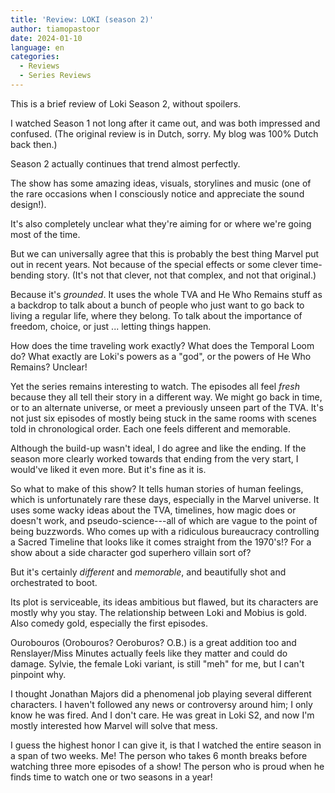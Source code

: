 ```yaml
---
title: 'Review: LOKI (season 2)'
author: tiamopastoor
date: 2024-01-10
language: en
categories:
  - Reviews
  - Series Reviews
---
```


This is a brief review of Loki Season 2, without spoilers. 

I watched Season 1 not long after it came out, and was both impressed and confused. (The original review is in Dutch, sorry. My blog was 100% Dutch back then.)

Season 2 actually continues that trend almost perfectly.

The show has some amazing ideas, visuals, storylines and music (one of the rare occasions when I consciously notice and appreciate the sound design!).

It's also completely unclear what they're aiming for or where we're going most of the time.

But we can universally agree that this is probably the best thing Marvel put out in recent years. Not because of the special effects or some clever time-bending story. (It's not that clever, not that complex, and not that original.)

Because it's _grounded_. It uses the whole TVA and He Who Remains stuff as a backdrop to talk about a bunch of people who just want to go back to living a regular life, where they belong. To talk about the importance of freedom, choice, or just ... letting things happen.

How does the time traveling work exactly? What does the Temporal Loom do? What exactly are Loki's powers as a "god", or the powers of He Who Remains? Unclear!

Yet the series remains interesting to watch. The episodes all feel _fresh_ because they all tell their story in a different way. We might go back in time, or to an alternate universe, or meet a previously unseen part of the TVA. It's not just six episodes of mostly being stuck in the same rooms with scenes told in chronological order. Each one feels different and memorable.

Although the build-up wasn't ideal, I do agree and like the ending. If the season more clearly worked towards that ending from the very start, I would've liked it even more. But it's fine as it is.

So what to make of this show? It tells human stories of human feelings, which is unfortunately rare these days, especially in the Marvel universe. It uses some wacky ideas about the TVA, timelines, how magic does or doesn't work, and pseudo-science---all of which are vague to the point of being buzzwords. Who comes up with a ridiculous bureaucracy controlling a Sacred Timeline that looks like it comes straight from the 1970's!? For a show about a side character god superhero villain sort of?

But it's certainly _different_ and _memorable_, and beautifully shot and orchestrated to boot.

Its plot is serviceable, its ideas ambitious but flawed, but its characters are mostly why you stay. The relationship between Loki and Mobius is gold. Also comedy gold, especially the first episodes. 

Ourobouros (Orobouros? Oeroburos? O.B.) is a great addition too and Renslayer/Miss Minutes actually feels like they matter and could do damage. Sylvie, the female Loki variant, is still "meh" for me, but I can't pinpoint why. 

I thought Jonathan Majors did a phenomenal job playing several different characters. I haven't followed any news or controversy around him; I only know he was fired. And I don't care. He was great in Loki S2, and now I'm mostly interested how Marvel will solve that mess.

I guess the highest honor I can give it, is that I watched the entire season in a span of two weeks. Me! The person who takes 6 month breaks before watching three more episodes of a show! The person who is proud when he finds time to watch one or two seasons in a year!

